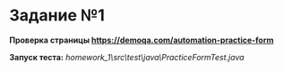 # Задание №1

**Проверка страницы https://demoqa.com/automation-practice-form**

**Запуск теста:** *homework_1\src\test\java\PracticeFormTest.java*
